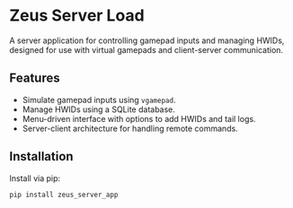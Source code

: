 # Zeus Server Load

A server application for controlling gamepad inputs and managing HWIDs, designed for use with virtual gamepads and client-server communication.

## Features

- Simulate gamepad inputs using `vgamepad`.
- Manage HWIDs using a SQLite database.
- Menu-driven interface with options to add HWIDs and tail logs.
- Server-client architecture for handling remote commands.

## Installation

Install via pip:

```bash
pip install zeus_server_app
